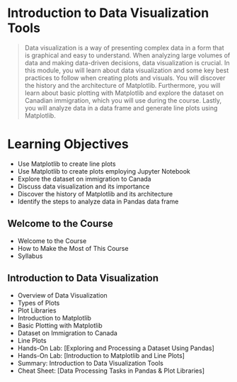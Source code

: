 # Introduction to Data Visualization Tools
> Data visualization is a way of presenting complex data in a form that is graphical and easy to understand. When analyzing large volumes of data and making data-driven decisions, data visualization is crucial. In this module, you will learn about data visualization and some key best practices to follow when creating plots and visuals. You will discover the history and the architecture of Matplotlib. Furthermore, you will learn about basic plotting with Matplotlib and explore the dataset on Canadian immigration, which you will use during the course. Lastly, you will analyze data in a data frame and generate line plots using Matplotlib.
# Learning Objectives
- Use Matplotlib to create line plots
- Use Matplotlib to create plots employing Jupyter Notebook
- Explore the dataset on immigration to Canada
- Discuss data visualization and its importance
- Discover the history of Matplotlib and its architecture
- Identify the steps to analyze data in Pandas data frame
## Welcome to the Course
- Welcome to the Course
- How to Make the Most of This Course
- Syllabus
## Introduction to Data Visualization
- Overview of Data Visualization
- Types of Plots
- Plot Libraries
- Introduction to Matplotlib
- Basic Plotting with Matplotlib
- Dataset on Immigration to Canada
- Line Plots
- Hands-On Lab: [Exploring and Processing a Dataset Using Pandas]
- Hands-On Lab: [Introduction to Matplotlib and Line Plots]
- Summary: Introduction to Data Visualization Tools
- Cheat Sheet: [Data Processing Tasks in Pandas & Plot Libraries]
